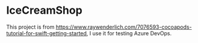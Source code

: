 # IceCreamShop
This project is from https://www.raywenderlich.com/7076593-cocoapods-tutorial-for-swift-getting-started,  I use it for testing Azure DevOps.
